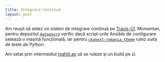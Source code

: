 ```yaml
---
title: Integrare Continuă
layout: post
---
```


Am reușit să setez un sistem de integrare continuă pe [Travis-CI](http://travis-ci.org/). Momentan, pentru depozitul [`datagovro`](https://travis-ci.org/govro/datagovro) verific dacă script-urile Ansible de configurare setează o mașină funcțională, iar pentru [`ckanext-romania_theme`](https://travis-ci.org/govro/ckanext-romania_theme) rulez suita de teste de Python.

Am setat prin intermediul [nightli.es](https://nightli.es) să se ruleze și un build pe zi.
